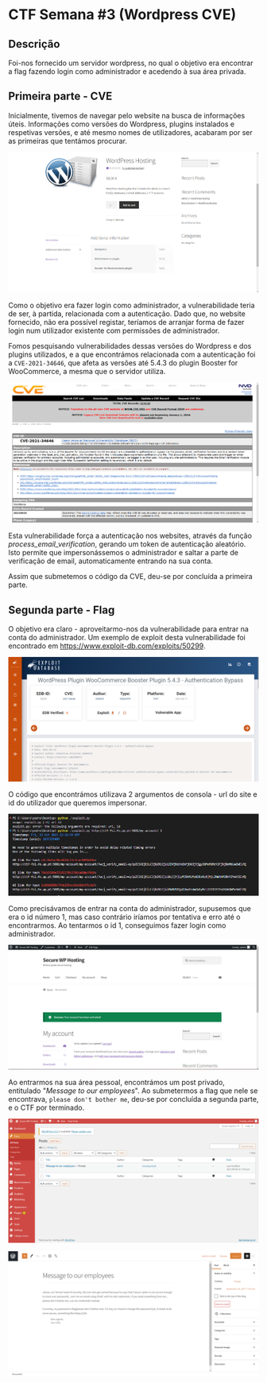 # CTF Semana #3 (Wordpress CVE)

## Descrição
Foi-nos fornecido um servidor wordpress, no qual o objetivo era encontrar a flag fazendo login como administrador e acedendo à sua área privada.

## Primeira parte - CVE
Inicialmente, tivemos de navegar pelo website na busca de informações úteis. Informações como versões do Wordpress, plugins instalados e respetivas versões, e até mesmo nomes de utilizadores, acabaram por ser as primeiras que tentámos procurar.

![Dependências](img/image.png)

Como o objetivo era fazer login como administrador, a vulnerabilidade teria de ser, à partida, relacionada com a autenticação. Dado que, no website fornecido, não era possível registar, teríamos de arranjar forma de fazer login num utilizador existente com permissões de administrador.

Fomos pesquisando vulnerabilidades dessas versões do Wordpress e dos plugins utilizados, e a que encontrámos relacionada com a autenticação foi a `CVE-2021-34646`, que afeta as versões até 5.4.3 do plugin Booster for WooCommerce, a mesma que o servidor utiliza. 

![CVE](img/image-1.png)

Esta vulnerabilidade força a autenticação nos websites, através da função _process_email_verification_, gerando um token de autenticação aleatório. Isto permite que impersonássemos o administrador e saltar a parte de verificação de email, automaticamente entrando na sua conta.

Assim que submetemos o código da CVE, deu-se por concluída a primeira parte.

## Segunda parte - Flag
O objetivo era claro - aproveitarmo-nos da vulnerabilidade para entrar na conta do administrador. Um exemplo de exploit desta vulnerabilidade foi encontrado em https://www.exploit-db.com/exploits/50299.

![Exploit](img/image-2.png)

O código que encontrámos utilizava 2 argumentos de consola - url do site e id do utilizador que queremos impersonar.

![Execução do exploit](img/image-3.png)

Como precisávamos de entrar na conta do administrador, supusemos que era o id número 1, mas caso contrário iríamos por tentativa e erro até o encontrarmos. Ao tentarmos o id 1, conseguimos fazer login como administrador. 

![Login como administrador](img/image-4.png)

Ao entrarmos na sua área pessoal, encontrámos um post privado, entitulado "_Message to our employees_". Ao submetermos a flag que nele se encontrava, `please don't bother me`, deu-se por concluída a segunda parte, e o CTF por terminado.

![Área privada](img/image-5.png)

![Post com a flag](img/image-6.png)